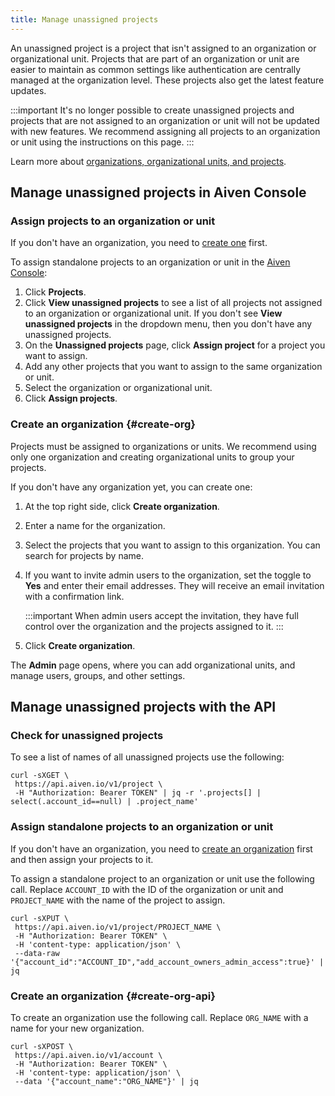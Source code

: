 ```yaml
---
title: Manage unassigned projects
---
```


An unassigned project is a project that isn\'t assigned to an
organization or organizational unit. Projects that are part of an
organization or unit are easier to maintain as common settings like
authentication are centrally managed at the organization level. These
projects also get the latest feature updates.

:::important
It\'s no longer possible to create unassigned projects and projects that
are not assigned to an organization or unit will not be updated with new
features. We recommend assigning all projects to an organization or unit
using the instructions on this page.
:::

Learn more about
[organizations, organizational units, and projects](/docs/platform/concepts/projects_accounts_access).

## Manage unassigned projects in Aiven Console

### Assign projects to an organization or unit

If you don\'t have an organization, you need to
[create one](/docs/platform/howto/manage-unassigned-projects#create-org) first.

To assign standalone projects to an organization or unit in the [Aiven
Console](https://console.aiven.io/):

1.  Click **Projects**.
2.  Click **View unassigned projects** to see a list of all projects not
    assigned to an organization or organizational unit. If you don\'t
    see **View unassigned projects** in the dropdown menu, then you
    don\'t have any unassigned projects.
3.  On the **Unassigned projects** page, click **Assign project** for a
    project you want to assign.
4.  Add any other projects that you want to assign to the same
    organization or unit.
5.  Select the organization or organizational unit.
6.  Click **Assign projects**.

### Create an organization {#create-org}

Projects must be assigned to organizations or units. We recommend using
only one organization and creating organizational units to group your
projects.

If you don\'t have any organization yet, you can create one:

1.  At the top right side, click **Create organization**.

2.  Enter a name for the organization.

3.  Select the projects that you want to assign to this organization.
    You can search for projects by name.

4.  If you want to invite admin users to the organization, set the
    toggle to **Yes** and enter their email addresses. They will receive
    an email invitation with a confirmation link.

    :::important
    When admin users accept the invitation, they have full control over
    the organization and the projects assigned to it.
    :::

5.  Click **Create organization**.

The **Admin** page opens, where you can add organizational units, and
manage users, groups, and other settings.

## Manage unassigned projects with the API

### Check for unassigned projects

To see a list of names of all unassigned projects use the following:

``` 
curl -sXGET \
 https://api.aiven.io/v1/project \
 -H "Authorization: Bearer TOKEN" | jq -r '.projects[] | select(.account_id==null) | .project_name'
```

### Assign standalone projects to an organization or unit

If you don\'t have an organization, you need to
[create an organization](/docs/platform/howto/manage-unassigned-projects#create-org-api)
first and then assign your projects to it.

To assign a standalone project to an organization or unit use the
following call. Replace `ACCOUNT_ID` with the ID of the organization or
unit and `PROJECT_NAME` with the name of the project to assign.

``` 
curl -sXPUT \
 https://api.aiven.io/v1/project/PROJECT_NAME \
 -H "Authorization: Bearer TOKEN" \
 -H 'content-type: application/json' \
 --data-raw '{"account_id":"ACCOUNT_ID","add_account_owners_admin_access":true}' | jq
```

### Create an organization {#create-org-api}

To create an organization use the following call. Replace `ORG_NAME`
with a name for your new organization.

``` 
curl -sXPOST \
 https://api.aiven.io/v1/account \
 -H "Authorization: Bearer TOKEN" \
 -H 'content-type: application/json' \
 --data '{"account_name":"ORG_NAME"}' | jq
```
